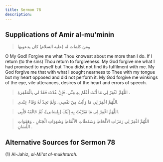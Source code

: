 ```yaml
---
title: Sermon 78
description: 
---
```


## Supplications of Amir al-mu'minin

> ومن كلمات له (عليه السلام) كان يدعوبها

O My God! Forgive me what Thou knowest about me more than I do. If I
return (to the sins) Thou return to forgiveness. My God forgive me what
I had promised to myself but Thou didst not find its fulfilment with me.
My God forgive me that with what I sought nearness to Thee with my
tongue but my heart opposed and did not perform it. My God forgive me
winkings of the eye, vile utterances, desires of the heart and errors of
speech.

> اللَّهُمَّ اغْفِرْ لِي مَا أَنْتَ أَعْلَمُ بِهِ مِنِّي، فَإِنْ عُدْتُ فَعُدْ لي بِالْمَغْفِرَةِ .

> اللَّهُمَّ اغْفِرْ لِي مَا وَأَيْتُ مِنْ نَفْسِي، وَلَمْ تَجِدْ لَهُ وَفَاءً عِنْدي.

> اللَّهُمَّ اغْفِرْ لِي مَا تَقَرَّبْتُ بِهِ إِلَيْكَ \[بِلِسَاني\]، ثُمَّ خَالَفَهُ قَلْبِي.

> اللَّهُمَّ اغْفِرْ لِي رَمَزَاتِ الاْلْحَاظِ وَسَقَطَاتِ الاْلْفَاظِ وَشَهَوَاتِ الْجَنَانِ ، وَهَفَوَاتِ
> اللِّسَانِ .

## Alternative Sources for Sermon 78

\(1\) Al-Jahiz, *al-Mi\'at al-mukhtarah.*